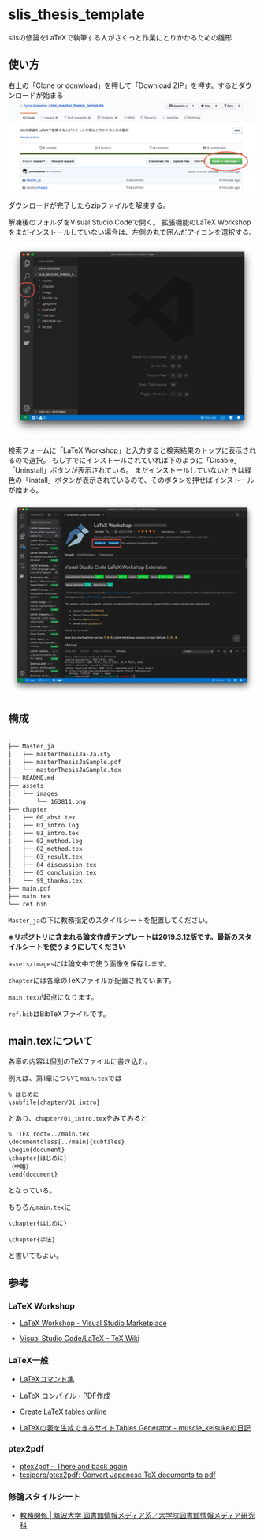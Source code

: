 # slis_thesis_template

slisの修論をLaTeXで執筆する人がさくっと作業にとりかかるための雛形

## 使い方

右上の「Clone or donwload」を押して「Download ZIP」を押す。するとダウンロードが始まる
![top-page](https://raw.githubusercontent.com/ryosukeeeee/slis_master_thesis_template/image/image/github_top.png)

ダウンロードが完了したらzipファイルを解凍する。

解凍後のフォルダをVisual Studio Codeで開く。
拡張機能のLaTeX Workshopをまだインストールしていない場合は、左側の丸で囲んだアイコンを選択する。

![vs-code](https://github.com/ryosukeeeee/slis_master_thesis_template/blob/image/image/visual_studio_code.png)

検索フォームに「LaTeX Workshop」と入力すると検索結果のトップに表示されるので選択。
もしすでにインストールされていれば下のように「Disable」「Uninstall」ボタンが表示されている。
まだインストールしていないときは緑色の「install」ボタンが表示されているので、そのボタンを押せばインストールが始まる。

![latex_workshop](https://github.com/ryosukeeeee/slis_master_thesis_template/blob/image/image/latex_workshop.png)

## 構成
```
.
├── Master_ja
│   ├── masterThesisJa-Ja.sty
│   ├── masterThesisJaSample.pdf
│   └── masterThesisJaSample.tex
├── README.md
├── assets
│   └── images
│       └── 163811.png
├── chapter
│   ├── 00_abst.tex
│   ├── 01_intro.log
│   ├── 01_intro.tex
│   ├── 02_method.log
│   ├── 02_method.tex
│   ├── 03_result.tex
│   ├── 04_discussion.tex
│   ├── 05_conclusion.tex
│   └── 99_thanks.tex
├── main.pdf
├── main.tex
└── ref.bib
```

`Master_ja`の下に教務指定のスタイルシートを配置してください。

**※リポジトリに含まれる論文作成テンプレートは2019.3.12版です。最新のスタイルシートを使うようにしてください**

`assets/images`には論文中で使う画像を保存します。

`chapter`には各章のTeXファイルが配置されています。

`main.tex`が起点になります。

`ref.bib`はBibTeXファイルです。

## main.texについて
各章の内容は個別のTeXファイルに書き込む。

例えば、第1章について`main.tex`では

```TeX
% はじめに
\subfile{chapter/01_intro}
```

とあり、`chapter/01_intro.tex`をみてみると

```TeX
% !TEX root=../main.tex
\documentclass[../main]{subfiles}
\begin{document}
\chapter{はじめに}
（中略）
\end{document}
```
となっている。

もちろん`main.tex`に
```TeX
\chapter{はじめに}

\chapter{手法}
```
と書いてもよい。

## 参考

### LaTeX Workshop
- [LaTeX Workshop - Visual Studio Marketplace](https://marketplace.visualstudio.com/items?itemName=James-Yu.latex-workshop)

- [Visual Studio Code/LaTeX - TeX Wiki](https://texwiki.texjp.org/?Visual%20Studio%20Code%2FLaTeX)

### LaTeX一般
- [LaTeXコマンド集](http://www.latex-cmd.com)

- [LaTeX コンパイル・PDF作成](http://www.yamamo10.jp/yamamoto/comp/latex/run/run.php)

- [Create LaTeX tables online](http://www.tablesgenerator.com/latex_tables)

- [LaTeXの表を生成できるサイトTables Generator - muscle_keisukeの日記](http://muscle-keisuke.hatenablog.com/entry/2016/07/02/170205)

### ptex2pdf
- [ptex2pdf – There and back again](https://www.preining.info/blog/software-projects/ptex2pdf/)
- [texjporg/ptex2pdf: Convert Japanese TeX documents to pdf](https://github.com/texjporg/ptex2pdf)

### 修論スタイルシート
- [教務関係 | 筑波大学 図書館情報メディア系／大学院図書館情報メディア研究科](http://www.slis.tsukuba.ac.jp/grad/students/kyoumu/)
